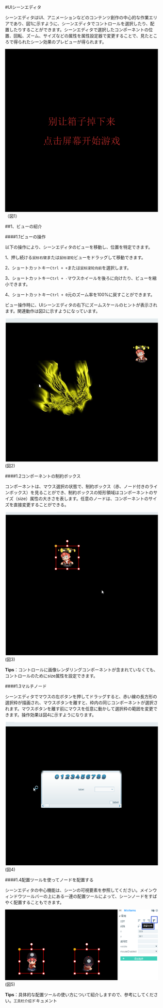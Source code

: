 #UIシーンエディタ

シーンエディタはUI、アニメーションなどのコンテンツ創作の中心的な作業エリアであり、図1に示すように、シーンエディタでコントロールを選択したり、配置したりすることができます。シーンエディタで選択したコンポーネントの位置、回転、ズーム、サイズなどの属性を属性設定器で変更することで、見たところで得られたシーン効果のプレビューが得られます。

​![图片1.png](img/1.png)<br/>
（図1）



##1、ビューの紹介

####1.1ビューの操作

以下の操作により、シーンエディタのビューを移動し、位置を特定できます。

1、押し続ける`鼠标右键`または`鼠标滚轮`ビューをドラッグして移動できます。

2、ショートカットキー`Ctrl + +`または`鼠标滚轮向前`を選択します。

3、ショートカットキー`Ctrl + -`マウスホイールを後ろに向けたり、ビューを縮小できます。

4、ショートカットキー`Ctrl + 0`元のズーム率を100%に戻すことができます。

ビュー操作時に、UIシーンエディタの右下にズームスケールのヒントが表示されます。関連動作は図2に示すようになっています。

![动图2](img/2.gif)<br/>(図2)



####1.2コンポーネントの制約ボックス

コンポーネントは、マウス選択の状態で、制約ボックス（赤、ノード付きのラインボックス）を見ることができ、制約ボックスの矩形領域はコンポーネントのサイズ（size）属性の大きさを表します。任意のノードは、コンポーネントのサイズを直接変更することができる。

​![动图3](img/3.gif)<br/>(図3)

**Tips**：コントロールに画像レンダリングコンポーネントが含まれていなくても、コントロールのためにsize属性を設定できます。



####1.3マルチノード

シーンエディタでマウスの左ボタンを押してドラッグすると、赤い線の長方形の選択枠が描画され、マウスボタンを離すと、枠内の同じコンポーネントが選択されます。マウスボタンを離す前にマウスを任意に動かして選択枠の範囲を変更できます。操作効果は図4に示すようになります。

![动图4](img/4.gif)<br/>(図4)



####1.4配置ツールを使ってノードを配置する

シーンエディタの中心機能は、シーンの可視要素を参照してください。メインウィンドウツールバーの上にある一連の配置ツールによって、シーンノードをすばやく配置することもできます。

​![图片5](img/5.png)<br/>(図5)

**Tips**：具体的な配置ツールの使い方について紹介しますので、参考にしてください。`工具栏介绍`ドキュメント
